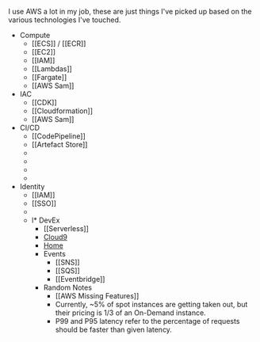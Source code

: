 I use AWS a lot in my job, these are just things I've picked up based on the various technologies I've touched.

- Compute
  	* [[ECS]] / [[ECR]]
  	* [[EC2]]
  	* [[IAM]]
  	* [[Lambdas]]
  * [[Fargate]]
  * [[AWS Sam]]
- IAC
  	* [[CDK]]
  	* [[Cloudformation]]
  	* [[AWS Sam]]
- CI/CD
  	* [[CodePipeline]]
  	* [[Artefact Store]]
  	* 
  	* 
  	* 
  	*
- Identity
	- [[IAM]]
	- [[SSO]]
	-
	- l* DevEx
	  	* [[Serverless]]
	  	* [Cloud9](Cloud9.md)
	  * [Home](https://eu-west-2.console.aws.amazon.com/cloud9/home?region=eu-west-2)
	  * Events
	  	* [[SNS]]
	  	* [[SQS]]
	  	* [[Eventbridge]]
	  * Random Notes
	  	* [[AWS Missing Features]]
	  	* Currently, ~5% of spot instances are getting taken out, but their pricing is 1/3 of an On-Demand instance.
	  	* P99 and P95 latency refer to the percentage of requests should be faster than given latency.
